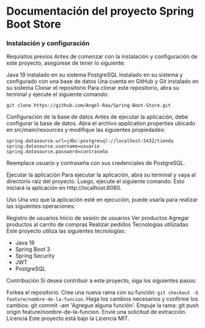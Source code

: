 # Documentación del proyecto Spring Boot Store

### Instalación y configuración
Requisitos previos
Antes de comenzar con la instalación y configuración de este proyecto, asegúrese de tener lo siguiente:

Java 19 instalado en su sistema
PostgreSQL instalado en su sistema y configurado con una base de datos
Una cuenta en GitHub y Git instalado en su sistema
Clonar el repositorio
Para clonar este repositorio, abra su terminal y ejecute el siguiente comando:

`git clone https://github.com/Angel-Raa/Spring-Boot-Store.git `

Configuración de la base de datos
Antes de ejecutar la aplicación, debe configurar la base de datos. Abra el archivo application.properties ubicado en src/main/resources y modifique las siguientes propiedades:

`spring.datasource.url=jdbc:postgresql://localhost:5432/tienda` 
 `spring.datasource.username=usuario` 
`spring.datasource.password=contraseña`

Reemplace usuario y contraseña con sus credenciales de PostgreSQL.

Ejecutar la aplicación
Para ejecutar la aplicación, abra su terminal y vaya al directorio raíz del proyecto. Luego, ejecute el siguiente comando:
Esto iniciará la aplicación en http://localhost:8080.

Uso
Una vez que la aplicación esté en ejecución, puede usarla para realizar las siguientes operaciones:

Registro de usuarios
Inicio de sesión de usuarios
Ver productos
Agregar productos al carrito de compras
Realizar pedidos
Tecnologías utilizadas
Este proyecto utiliza las siguientes tecnologías:

- Java 19
- Spring Boot 3
- Spring Security
- JWT
- PostgreSQL

Contribución
Si desea contribuir a este proyecto, siga los siguientes pasos:

Forkea el repositorio.
Cree una nueva rama con su función: `git checkout -b feature/nombre-de-la-funcion`.
Haga los cambios necesarios y confirme los cambios: git commit -am 'Agregue alguna función'.
Empuje la rama: git push origin feature/nombre-de-la-funcion.
Envíe una solicitud de extracción.
Licencia
Este proyecto está bajo la Licencia MIT.
